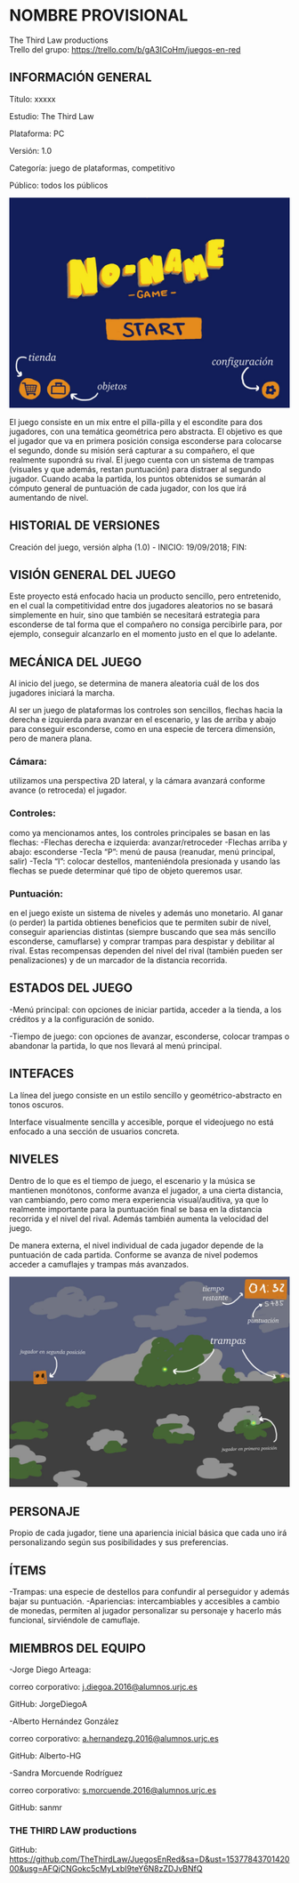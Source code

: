 # **NOMBRE PROVISIONAL**
 
The Third Law productions<br>
Trello del grupo: https://trello.com/b/gA3ICoHm/juegos-en-red


## **INFORMACIÓN GENERAL** 

Título: xxxxx

Estudio: The Third Law 

Plataforma: PC

Versión: 1.0

Categoría: juego de plataformas, competitivo

Público: todos los públicos


![Start Menu](https://github.com/TheThirdLaw/JuegosEnRed/blob/Dev/images/StartMenu.jpg)
   
   

El juego consiste en un mix entre el pilla-pilla y el escondite para dos jugadores, con una temática geométrica pero abstracta. El objetivo es que el jugador que va en primera posición consiga esconderse para colocarse el segundo, donde su misión será capturar a su compañero, el que realmente supondrá su rival. El juego cuenta con un sistema de trampas (visuales y que además, restan puntuación) para distraer al segundo jugador. Cuando acaba la partida, los puntos obtenidos se sumarán al cómputo general de puntuación de cada jugador, con los que irá aumentando de nivel.



## **HISTORIAL DE VERSIONES**

Creación del juego, versión alpha (1.0) - INICIO: 19/09/2018; FIN:



## **VISIÓN GENERAL DEL JUEGO**

Este proyecto está enfocado hacia un producto sencillo, pero entretenido, en el cual la competitividad entre dos jugadores aleatorios no se basará simplemente en huir, sino que también se necesitará estrategia para esconderse de tal forma que el compañero no consiga percibirle para, por ejemplo, conseguir alcanzarlo en el momento justo en el que lo adelante.



## **MECÁNICA DEL JUEGO**

Al inicio del juego, se determina de manera aleatoria cuál de los dos jugadores iniciará la marcha. 

Al ser un juego de plataformas los controles son sencillos, flechas hacia la derecha e izquierda para avanzar en el escenario, y las de arriba y abajo para conseguir esconderse, como en una especie de tercera dimensión, pero de manera plana.

### Cámara: 
utilizamos una perspectiva 2D lateral, y la cámara avanzará conforme avance (o retroceda) el jugador.

### Controles: 
como ya mencionamos antes, los controles principales se basan en las flechas:
-Flechas derecha e izquierda: avanzar/retroceder
-Flechas arriba y abajo: esconderse
-Tecla “P”: menú de pausa (reanudar, menú principal, salir)
-Tecla “I”: colocar destellos, manteniéndola presionada y usando las flechas se puede determinar qué tipo de objeto queremos usar.
### Puntuación: 
en el juego existe un sistema de niveles y además uno monetario. Al ganar (o perder) la partida obtienes beneficios que te permiten subir de nivel, conseguir apariencias distintas (siempre buscando que sea más sencillo esconderse, camuflarse) y comprar trampas para despistar y debilitar al rival.
Estas recompensas dependen del nivel del rival (también pueden ser penalizaciones) y de un marcador de la distancia recorrida.



## **ESTADOS DEL JUEGO**
 
-Menú principal: con opciones de iniciar partida, acceder a la tienda, a los créditos y a la configuración de sonido. 

-Tiempo de juego: con opciones de avanzar, esconderse, colocar trampas o abandonar la partida, lo que nos llevará al menú principal.



## **INTEFACES**

La línea del juego consiste en un estilo sencillo y geométrico-abstracto en tonos oscuros.

Interface visualmente sencilla y accesible, porque el videojuego no está enfocado a una sección de usuarios concreta.



## **NIVELES**

Dentro de lo que es el tiempo de juego, el escenario y la música se mantienen monótonos, conforme avanza el jugador, a una cierta distancia, van cambiando, pero como mera experiencia visual/auditiva, ya que lo realmente importante para la puntuación final se basa en la distancia recorrida y el nivel del rival. Además también aumenta la velocidad del juego.

De manera externa, el nivel individual de cada jugador depende de la puntuación de cada partida. Conforme se avanza de nivel podemos acceder a camuflajes y trampas más avanzados.


![Level Example](https://github.com/TheThirdLaw/JuegosEnRed/blob/Dev/images/In-game.jpg)



## **PERSONAJE**

Propio de cada jugador, tiene una apariencia inicial básica que cada uno irá personalizando según sus posibilidades y sus preferencias.



## **ÍTEMS**

-Trampas: una especie de destellos para confundir al perseguidor y además bajar su puntuación.
-Apariencias: intercambiables y accesibles a cambio de monedas, permiten al jugador personalizar su personaje y hacerlo más funcional, sirviéndole de camuflaje.




## **MIEMBROS DEL EQUIPO**

-Jorge Diego Arteaga: 

correo corporativo: j.diegoa.2016@alumnos.urjc.es

GitHub: JorgeDiegoA


-Alberto Hernández González 

correo corporativo: a.hernandezg.2016@alumnos.urjc.es

GitHub: Alberto-HG


-Sandra Morcuende Rodríguez

correo corporativo: s.morcuende.2016@alumnos.urjc.es

GitHub: sanmr


### THE THIRD LAW productions

GitHub: https://github.com/TheThirdLaw/JuegosEnRed&sa=D&ust=1537784370142000&usg=AFQjCNGokc5cMyLxbI9teY6N8zZDJvBNfQ



